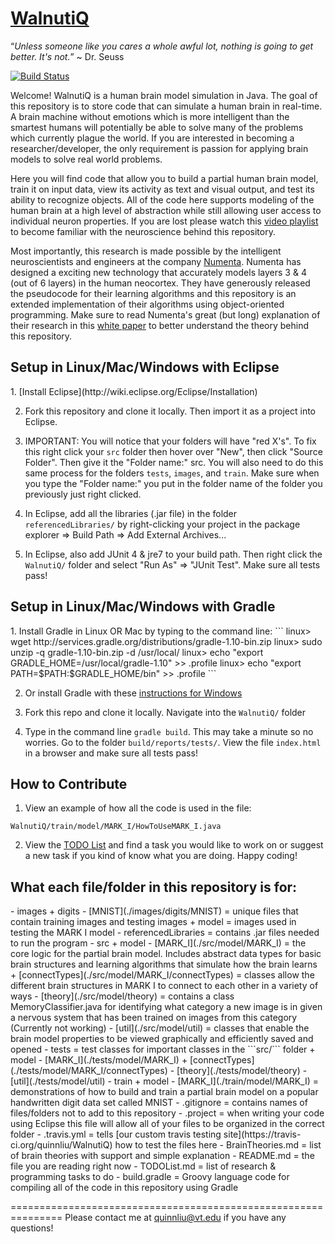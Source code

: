 [WalnutiQ](http://walnutiq.com)
==========

“*Unless someone like you cares a whole awful lot, nothing is going to get better. It's not.*” ~ Dr. Seuss

[![Build Status](https://travis-ci.org/quinnliu/WalnutiQ.png)](https://travis-ci.org/quinnliu/WalnutiQ)

Welcome! WalnutiQ is a human brain model simulation in Java. 
The goal of this repository is to store code that can 
simulate a human brain in real-time. A brain machine 
without emotions which is more intelligent than the smartest humans 
will potentially be able to solve many of the problems which currently plague the world. 
If you are interested in becoming a researcher/developer, the only requirement is passion 
for applying brain models to solve real world problems.
 
Here you will find code that allow you to build a partial 
human brain model, train it on input data, view its activity 
as text and visual output, and test its ability to recognize 
objects. All of the code here supports modeling of the human 
brain at a high level of abstraction while still allowing user
access to individual neuron properties. If you are lost please 
watch this [video playlist](http://www.youtube.com/playlist?list=PLPXsMt57rLtgddN0NQEmXP-FbF6wt2O-f) 
to become familiar with the neuroscience behind this repository.

Most importantly, this research is made possible by the intelligent
neuroscientists and engineers at the company [Numenta](http://numenta.org/). 
Numenta has designed a exciting new technology that accurately models 
layers 3 & 4 (out of 6 layers) in the human neocortex. They have generously released 
the pseudocode for their learning algorithms and this repository is an 
extended implementation of their algorithms using object-oriented 
programming. Make sure to read Numenta's great (but long) explanation 
of their research in this [white paper](https://db.tt/FuQWQuwE) 
to better understand the theory behind this repository.

<h2>Setup in Linux/Mac/Windows with Eclipse</h2>
1. [Install Eclipse](http://wiki.eclipse.org/Eclipse/Installation)

2. Fork this repository and clone it locally. Then import it as a 
project into Eclipse.

3. IMPORTANT: You will notice that your folders will have "red X's". To fix this right 
click your ```src``` folder then hover over "New", then click "Source Folder". 
Then give it the "Folder name:" src. You will also need to do this same process for the folders 
```tests```, ```images```, and ```train```. Make sure when you type the "Folder name:"
you put in the folder name of the folder you previously just right clicked.

4. In Eclipse, add all the libraries (.jar file) in the folder 
```referencedLibraries/``` by right-clicking your project in the package explorer 
=> Build Path => Add External Archives...

5. In Eclipse, also add JUnit 4 & jre7 to your build path. Then 
right click the ```WalnutiQ/``` folder and select "Run As" => 
"JUnit Test". Make sure all tests pass!
  
<h2>Setup in Linux/Mac/Windows with Gradle</h2>
1. Install Gradle in Linux OR Mac by typing to the command line:
```
linux> wget http://services.gradle.org/distributions/gradle-1.10-bin.zip
linux> sudo unzip -q gradle-1.10-bin.zip -d /usr/local/
linux> echo "export GRADLE_HOME=/usr/local/gradle-1.10" >> .profile
linux> echo "export PATH=$PATH:$GRADLE_HOME/bin" >> .profile
```

2. Or install Gradle with these [instructions for Windows](https://db.tt/DMF3ww2D)

3. Fork this repo and clone it locally. Navigate into the ```WalnutiQ/``` folder

4. Type in the command line ```gradle build```. This may take a minute so no worries.
Go to the folder ```build/reports/tests/```. View the file ```index.html``` in 
a browser and make sure all tests pass!

<h2>How to Contribute</h2>

1. View an example of how all the code is used in the file: 
```
WalnutiQ/train/model/MARK_I/HowToUseMARK_I.java
```

2. View the [TODO List](./TODOList.md) and find a task you 
would like to work on or suggest a new task if you kind of know what you
are doing. Happy coding!

<h2>What each file/folder in this repository is for:</h2>
  - images
      + digits
          - [MNIST](./images/digits/MNIST) = unique files that contain training images and testing images
      + model = images used in testing the MARK I model
  - referencedLibraries = contains .jar files needed to run the program
  - src
      + model
          - [MARK_I](./src/model/MARK_I) = the core logic for the partial brain model. Includes abstract data types
          	for basic brain structures and learning algorithms that simulate how 
          	the brain learns
            + [connectTypes](./src/model/MARK_I/connectTypes) = classes allow the different brain structures in MARK I to 
              connect to each other in a variety of ways
          - [theory](./src/model/theory) = contains a class MemoryClassifier.java for identifying what
            category a new image is in given a nervous system that has been trained on images from this category (Currently not working)
          - [util](./src/model/util) = classes that enable the brain model properties to be viewed
            graphically and efficiently saved and opened
  - tests = test classes for important classes in the ```src/``` folder
      + model
          - [MARK_I](./tests/model/MARK_I)
            + [connectTypes](./tests/model/MARK_I/connectTypes)
          - [theory](./tests/model/theory)
          - [util](./tests/model/util)
  - train  
      + model
          - [MARK_I](./train/model/MARK_I) = demonstrations of how to build and train a partial brain model
                     on a popular handwritten digit data set called MNIST
  - .gitignore = contains names of files/folders not to add to this repository
  - .project = when writing your code using Eclipse this file will allow all of
               your files to be organized in the correct folder
  - .travis.yml = tells [our custom travis testing site](https://travis-ci.org/quinnliu/WalnutiQ) 
    how to test the files here
  - BrainTheories.md = list of brain theories with support and simple explanation
  - README.md = the file you are reading right now
  - TODOList.md = list of research & programming tasks to do
  - build.gradle = Groovy language code for compiling all of the code in this repository using Gradle

===============================================================
Please contact me at quinnliu@vt.edu if you have any questions! 
